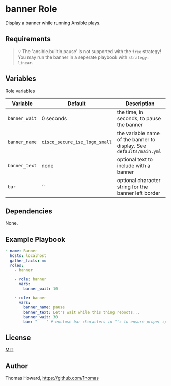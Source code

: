# banner Role

Display a banner while running Ansible plays.

## Requirements

> 💡 The 'ansible.builtin.pause' is not supported with the `free` strategy!
>    You may run the banner in a seperate playbook with `strategy: linear`.

## Variables

Role variables

| Variable      | Default          | Description |
| ------------- | ---------------- | ----------- |
| `banner_wait` | 0 seconds        | the time, in seconds, to pause the banner |
| `banner_name` | `cisco_secure_ise_logo_small` | the variable name of the banner to display. See `defaults/main.yml` |
| `banner_text` | none             | optional text to include with a banner |
| `bar`         | ``               | optional character string for the banner left border  |

## Dependencies

None.

## Example Playbook

```yaml
- name: Banner
  hosts: localhost
  gather_facts: no
  roles:
    - banner

    - role: banner
      vars:
        banner_wait: 10

    - role: banner
      vars:
        banner_name: pause
        banner_text: Let's wait while this thing reboots...
        banner_wait: 30
        bar: "    " # enclose bar characters in "'s to ensure proper spacing
```

## License

[MIT](https://mit-license.org/)

## Author

Thomas Howard, <https://github.com/1homas>
